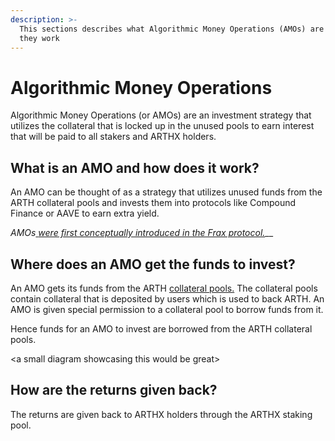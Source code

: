 ```yaml
---
description: >-
  This sections describes what Algorithmic Money Operations (AMOs) are and how
  they work
---
```


# Algorithmic Money Operations

Algorithmic Money Operations \(or AMOs\) are an investment strategy that utilizes the collateral that is locked up in the unused pools to earn interest that will be paid to all stakers and ARTHX holders.

## What is an AMO and how does it work?

An AMO can be thought of as a strategy that utilizes unused funds from the ARTH collateral pools and invests them into protocols like Compound Finance or AAVE to earn extra yield.

_AMOs_[ _were first conceptually introduced in the Frax protocol._](https://docs.frax.finance/amo/overview)\_\_

## Where does an AMO get the funds to invest?

An AMO gets its funds from the ARTH [collateral pools.](collateral-pools/) The collateral pools contain collateral that is deposited by users which is used to back ARTH. An AMO is given special permission to a collateral pool to borrow funds from it. 

Hence funds for an AMO to invest are borrowed from the ARTH collateral pools.

&lt;a small diagram showcasing this would be great&gt;

## How are the returns given back?

The returns are given back to ARTHX holders through the ARTHX staking pool. 

